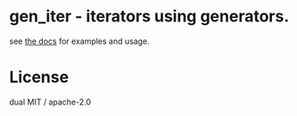 # gen_iter - iterators using generators.

see [the docs](https://docs.rs/gen-iter) for examples and usage.


# License

dual MIT / apache-2.0
